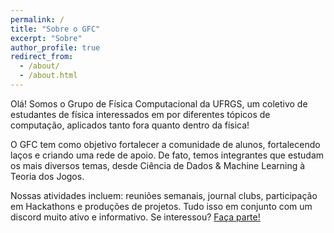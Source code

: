 ```yaml
---
permalink: /
title: "Sobre o GFC"
excerpt: "Sobre"
author_profile: true
redirect_from: 
  - /about/
  - /about.html
---
```



Olá! Somos o Grupo de Física Computacional da UFRGS, um coletivo de estudantes de física interessados em por diferentes tópicos de computação, aplicados tanto fora quanto dentro da física!

O GFC tem como objetivo fortalecer a comunidade de alunos, fortalecendo laços e criando uma rede de apoio. De fato, temos integrantes que estudam os mais diversos temas, desde Ciência de Dados & Machine Learning à Teoria dos Jogos.

Nossas atividades incluem: reuniões semanais, journal clubs, participação em Hackathons e produções de projetos. Tudo isso em conjunto com um discord muito ativo e informativo.
Se interessou? [Faça parte!](https://discord.gg/XPC44KuvQY)
